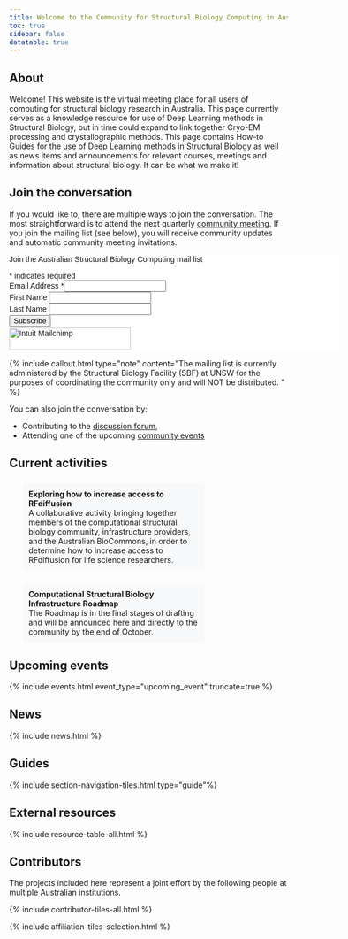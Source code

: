 ```yaml
---
title: Welcome to the Community for Structural Biology Computing in Australia
toc: true
sidebar: false
datatable: true
---
```


## About

Welcome! This website is the virtual meeting place for all users of computing for structural biology research in Australia. This page currently serves as a knowledge resource for use of Deep Learning methods in Structural Biology, but in time could expand to link together Cryo-EM processing and crystallographic methods. This page contains How-to Guides for the use of Deep Learning methods in Structural Biology as well as news items and announcements for relevant courses, meetings and information about structural biology. It can be what we make it!


## Join the conversation

If you would like to, there are multiple ways to join the conversation. The most straightforward is to attend the next quarterly [community meeting](#upcoming-events). If you join the mailing list (see below), you will receive community updates and automatic community meeting invitations.


<div id="mc_embed_shell">
      <link href="//cdn-images.mailchimp.com/embedcode/classic-061523.css" rel="stylesheet" type="text/css">
  <style type="text/css">
        #mc_embed_signup{background:#fff; false;clear:left; font:14px Helvetica,Arial,sans-serif; width: 600px;}
        /* Add your own Mailchimp form style overrides in your site stylesheet or in this style block.
           We recommend moving this block and the preceding CSS link to the HEAD of your HTML file. */
</style>
<div id="mc_embed_signup">
    <form action="https://unsw.us14.list-manage.com/subscribe/post?u=f8473003b217991bec4a913c0&amp;id=13383cbda9&amp;f_id=004e1be0f0" method="post" id="mc-embedded-subscribe-form" name="mc-embedded-subscribe-form" class="validate" target="_blank">
        <div id="mc_embed_signup_scroll"><p>Join the Australian Structural Biology Computing mail list</p>
            <div class="indicates-required"><span class="asterisk">*</span> indicates required</div>
            <div class="mc-field-group"><label for="mce-EMAIL">Email Address <span class="asterisk">*</span></label><input type="email" name="EMAIL" class="required email" id="mce-EMAIL" required="" value=""></div><div class="mc-field-group"><label for="mce-FNAME">First Name </label><input type="text" name="FNAME" class=" text" id="mce-FNAME" value=""></div><div class="mc-field-group"><label for="mce-LNAME">Last Name </label><input type="text" name="LNAME" class=" text" id="mce-LNAME" value=""></div>
        <div id="mce-responses" class="clear foot">
            <div class="response" id="mce-error-response" style="display: none;"></div>
            <div class="response" id="mce-success-response" style="display: none;"></div>
        </div>
    <div style="position: absolute; left: -5000px;" aria-hidden="true">
        /* real people should not fill this in and expect good things - do not remove this or risk form bot signups */
        <input type="text" name="b_f8473003b217991bec4a913c0_13383cbda9" tabindex="-1" value="">
    </div>
        <div class="optionalParent">
            <div class="clear foot">
                <input type="submit" name="subscribe" id="mc-embedded-subscribe" class="button" value="Subscribe">
                <p style="margin: 0px auto;"><a href="http://eepurl.com/iVC1-Q" title="Mailchimp - email marketing made easy and fun"><span style="display: inline-block; background-color: transparent; border-radius: 4px;"><img class="refferal_badge" src="https://digitalasset.intuit.com/render/content/dam/intuit/mc-fe/en_us/images/intuit-mc-rewards-text-dark.svg" alt="Intuit Mailchimp" style="width: 220px; height: 40px; display: flex; padding: 2px 0px; justify-content: center; align-items: center;"></span></a></p>
            </div>
        </div>
    </div>
</form>
</div>
<script type="text/javascript" src="//s3.amazonaws.com/downloads.mailchimp.com/js/mc-validate.js"></script><script type="text/javascript">(function($) {window.fnames = new Array(); window.ftypes = new Array();fnames[0]='EMAIL';ftypes[0]='email';fnames[1]='FNAME';ftypes[1]='text';fnames[2]='LNAME';ftypes[2]='text';fnames[3]='ADDRESS';ftypes[3]='address';fnames[4]='PHONE';ftypes[4]='phone';fnames[5]='BIRTHDAY';ftypes[5]='birthday';}(jQuery));var $mcj = jQuery.noConflict(true);</script></div>


{% include callout.html type="note" content="The mailing list is currently administered by the Structural Biology Facility (SBF) at UNSW for the purposes of coordinating the community only and will NOT be distributed. " %}


You can also join the conversation by:
- Contributing to the [discussion forum](https://github.com/orgs/Australian-Structural-Biology-Computing/discussions),
- Attending one of the upcoming [community events](#upcoming-events)


## Current activities

<div style="width: 75%; display: block">
    <div class="container">
        <div class="row">
            <div style = "background-color: #f8f9fa; text-align: left; vertical-align: middle; margin: 25px; padding: 10px;">
            <span style= "font-weight: bold">Exploring how to increase access to RFdiffusion</span><br><span>A collaborative activity bringing together members of the computational structural biology community, infrastructure providers, and the Australian BioCommons, in order to determine how to increase access to RFdiffusion for life science researchers.</span>
            </div>
        </div>
        <div class="row">
            <div style = "background-color: #f8f9fa; text-align: left; vertical-align: middle; margin: 25px; padding: 10px;">
            <span style= "font-weight: bold">Computational Structural Biology Infrastructure Roadmap</span><br><span>The Roadmap is in the final stages of drafting and will be announced here and directly to the community by the end of October.</span>
            </div>
        </div>
    </div>
</div>


## Upcoming events

{% include events.html event_type="upcoming_event" truncate=true %}


## News

{% include news.html %}


## Guides 

{% include section-navigation-tiles.html type="guide"%}


## External resources

{% include resource-table-all.html %}


## Contributors

The projects included here represent a joint effort by the following people at multiple Australian institutions. 

{% include contributor-tiles-all.html %}

{% include affiliation-tiles-selection.html %}


<!--- Events seem to have problem with direct cut and paste, disabling until desired 
## Events
{% include events.html caption=true title=true event_type="upcoming_event" caption_url="/about/events" truncate=true limit=3 %}
--->

